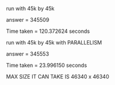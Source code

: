 run with 45k by 45k
  
answer = 345509
  
Time taken = 120.372624 seconds

run with 45k by 45k with PARALLELISM

answer = 345553

Time taken = 23.996150 seconds

MAX SIZE IT CAN TAKE IS 46340 x 46340
